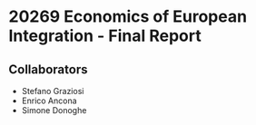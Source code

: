 # 20269 Economics of European Integration - Final Report

## Collaborators

- Stefano Graziosi
- Enrico Ancona
- Simone Donoghe
